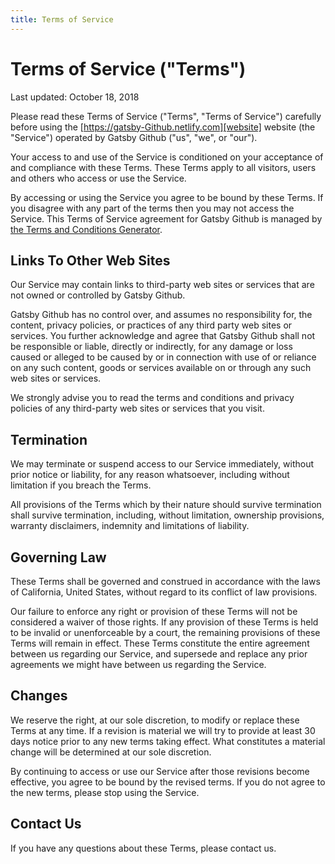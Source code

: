 ```yaml
---
title: Terms of Service
---
```


# Terms of Service ("Terms")

Last updated: October 18, 2018

Please read these Terms of Service ("Terms", "Terms of Service") carefully
before using the [https://gatsby-Github.netlify.com][website] website (the "Service")
operated by Gatsby Github ("us", "we", or "our").

Your access to and use of the Service is conditioned on your acceptance of and
compliance with these Terms. These Terms apply to all visitors, users and
others who access or use the Service.

By accessing or using the Service you agree to be bound by these Terms. If you
disagree with any part of the terms then you may not access the Service. This
Terms of Service agreement for Gatsby Github is managed by [the Terms and
Conditions Generator](https://termsfeed.com/terms-conditions/generator/).

## Links To Other Web Sites

Our Service may contain links to third-party web sites or services that are
not owned or controlled by Gatsby Github.

Gatsby Github has no control over, and assumes no responsibility for, the
content, privacy policies, or practices of any third party web sites or
services. You further acknowledge and agree that Gatsby Github shall not be
responsible or liable, directly or indirectly, for any damage or loss caused
or alleged to be caused by or in connection with use of or reliance on any
such content, goods or services available on or through any such web sites or
services.

We strongly advise you to read the terms and conditions and privacy policies
of any third-party web sites or services that you visit.

## Termination

We may terminate or suspend access to our Service immediately, without prior
notice or liability, for any reason whatsoever, including without limitation
if you breach the Terms.

All provisions of the Terms which by their nature should survive termination
shall survive termination, including, without limitation, ownership
provisions, warranty disclaimers, indemnity and limitations of liability.

## Governing Law

These Terms shall be governed and construed in accordance with the laws of
California, United States, without regard to its conflict of law provisions.

Our failure to enforce any right or provision of these Terms will not be
considered a waiver of those rights. If any provision of these Terms is held
to be invalid or unenforceable by a court, the remaining provisions of these
Terms will remain in effect. These Terms constitute the entire agreement
between us regarding our Service, and supersede and replace any prior
agreements we might have between us regarding the Service.

## Changes

We reserve the right, at our sole discretion, to modify or replace these Terms
at any time. If a revision is material we will try to provide at least 30 days
notice prior to any new terms taking effect. What constitutes a material
change will be determined at our sole discretion.

By continuing to access or use our Service after those revisions become
effective, you agree to be bound by the revised terms. If you do not agree to
the new terms, please stop using the Service.

## Contact Us

If you have any questions about these Terms, please contact us.

[website]: https://gatsby-mail.netlify.com
